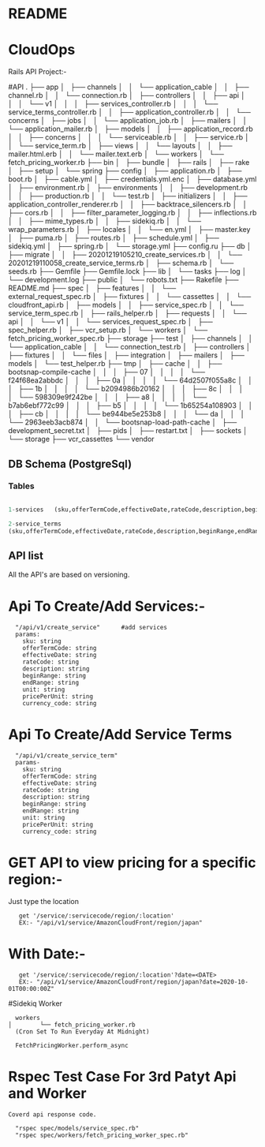 # README

# CloudOps

Rails API Project:-

#API
.
├── app
│   ├── channels
│   │   └── application_cable
│   │       ├── channel.rb
│   │       └── connection.rb
│   ├── controllers
│   │   ├── api
│   │   │   └── v1
│   │   │       ├── services_controller.rb
│   │   │       └── service_terms_controller.rb
│   │   ├── application_controller.rb
│   │   └── concerns
│   ├── jobs
│   │   └── application_job.rb
│   ├── mailers
│   │   └── application_mailer.rb
│   ├── models
│   │   ├── application_record.rb
│   │   ├── concerns
│   │   │   └── serviceable.rb
│   │   ├── service.rb
│   │   └── service_term.rb
│   ├── views
│   │   └── layouts
│   │       ├── mailer.html.erb
│   │       └── mailer.text.erb
│   └── workers
│       └── fetch_pricing_worker.rb
├── bin
│   ├── bundle
│   ├── rails
│   ├── rake
│   ├── setup
│   └── spring
├── config
│   ├── application.rb
│   ├── boot.rb
│   ├── cable.yml
│   ├── credentials.yml.enc
│   ├── database.yml
│   ├── environment.rb
│   ├── environments
│   │   ├── development.rb
│   │   ├── production.rb
│   │   └── test.rb
│   ├── initializers
│   │   ├── application_controller_renderer.rb
│   │   ├── backtrace_silencers.rb
│   │   ├── cors.rb
│   │   ├── filter_parameter_logging.rb
│   │   ├── inflections.rb
│   │   ├── mime_types.rb
│   │   ├── sidekiq.rb
│   │   └── wrap_parameters.rb
│   ├── locales
│   │   └── en.yml
│   ├── master.key
│   ├── puma.rb
│   ├── routes.rb
│   ├── schedule.yml
│   ├── sidekiq.yml
│   ├── spring.rb
│   └── storage.yml
├── config.ru
├── db
│   ├── migrate
│   │   ├── 20201219105210_create_services.rb
│   │   └── 20201219110058_create_service_terms.rb
│   ├── schema.rb
│   └── seeds.rb
├── Gemfile
├── Gemfile.lock
├── lib
│   └── tasks
├── log
│   └── development.log
├── public
│   └── robots.txt
├── Rakefile
├── README.md
├── spec
│   ├── features
│   │   └── external_request_spec.rb
│   ├── fixtures
│   │   └── cassettes
│   │       └── cloudfront_api.rb
│   ├── models
│   │   ├── service_spec.rb
│   │   └── service_term_spec.rb
│   ├── rails_helper.rb
│   ├── requests
│   │   └── api
│   │       └── v1
│   │           └── services_request_spec.rb
│   ├── spec_helper.rb
│   ├── vcr_setup.rb
│   └── workers
│       └── fetch_pricing_worker_spec.rb
├── storage
├── test
│   ├── channels
│   │   └── application_cable
│   │       └── connection_test.rb
│   ├── controllers
│   ├── fixtures
│   │   └── files
│   ├── integration
│   ├── mailers
│   ├── models
│   └── test_helper.rb
├── tmp
│   ├── cache
│   │   ├── bootsnap-compile-cache
│   │   │   ├── 07
│   │   │   │   └── f24f68ea2abbdc
│   │   │   ├── 0a
│   │   │   │   └── 64d2507f055a8c
│   │   │   ├── 1b
│   │   │   │   └── b2094986b20162
│   │   │   ├── 8c
│   │   │   │   └── 598309e9f242be
│   │   │   ├── a8
│   │   │   │   └── b7ab6ebf772c99
│   │   │   ├── b5
│   │   │   │   └── 1b65254a108903
│   │   │   ├── cb
│   │   │   │   └── be944be5e253b8
│   │   │   └── da
│   │   │       └── 2963eeb3acb874
│   │   └── bootsnap-load-path-cache
│   ├── development_secret.txt
│   ├── pids
│   ├── restart.txt
│   ├── sockets
│   └── storage
├── vcr_cassettes
└── vendor


## DB Schema (PostgreSql)
### Tables

```sql

1-services   (sku,offerTermCode,effectiveDate,rateCode,description,beginRange,endRange,unit,pricePerUnit,currency_code)

2-service_terms
(sku,offerTermCode,effectiveDate,rateCode,description,beginRange,endRange,unit,pricePerUnit,currency_code)

```
## API list

All the API's are based on versioning.

# Api To Create/Add Services:-

```url  
  "/api/v1/create_service"      #add services
  params:
    sku: string
    offerTermCode: string
    effectiveDate: string
    rateCode: string
    description: string
    beginRange: string
    endRange: string
    unit: string
    pricePerUnit: string
    currency_code: string
```

# Api To Create/Add Service Terms

```url
  "/api/v1/create_service_term"
  params-
    sku: string
    offerTermCode: string
    effectiveDate: string
    rateCode: string
    description: string
    beginRange: string
    endRange: string
    unit: string
    pricePerUnit: string
    currency_code: string
```
# GET API to view pricing for a specific region:-
   Just type the location
```url
   get '/service/:servicecode/region/:location'
   EX:- "/api/v1/service/AmazonCloudFront/region/japan"
```
# With Date:-
```url
   get '/service/:servicecode/region/:location'?date=<DATE>
   EX:- "/api/v1/service/AmazonCloudFront/region/japan?date=2020-10-01T00:00:00Z"
```
#Sidekiq Worker
```
  workers
│        └── fetch_pricing_worker.rb
  (Cron Set To Run Everyday At Midnight)

  FetchPricingWorker.perform_async
```
# Rspec Test Case For 3rd Patyt Api and Worker
```rspec
Coverd api response code.

  "rspec spec/models/service_spec.rb"
  "rspec spec/workers/fetch_pricing_worker_spec.rb"
```
